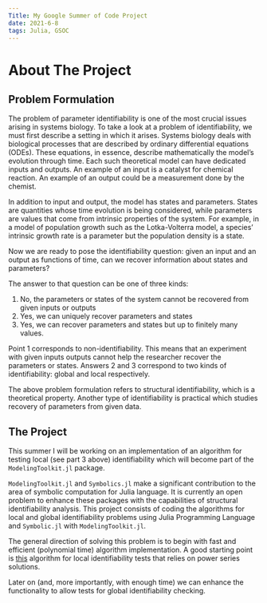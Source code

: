 ```yaml
---
Title: My Google Summer of Code Project
date: 2021-6-8
tags: Julia, GSOC
---
```


# About The Project

## Problem Formulation

The problem of parameter identifiability is one of the most crucial issues arising in systems biology. To take a look at a problem of identifiability, we must first describe a setting in which it arises. Systems biology deals with biological processes that are described by ordinary differential equations (ODEs). These equations, in essence, describe mathematically the model’s evolution through time. Each such theoretical model can have dedicated inputs and outputs. An example of an input is a catalyst for chemical reaction. An example of an output could be a measurement done by the chemist.

In addition to input and output, the model has states and parameters. States are quantities whose time evolution is being considered, while parameters are values that come from intrinsic properties of the system. For example, in a model of population growth such as the Lotka-Volterra model, a species’ intrinsic growth rate is a parameter but the population density is a state.

Now we are ready to pose the identifiability question: given an input and an output as functions of time, can we recover information about states and parameters?

The answer to that question can be one of three kinds: 

1. No, the parameters or states of the system cannot be recovered from given inputs or outputs
2. Yes, we can uniquely recover parameters and states
3. Yes, we can recover parameters and states but up to finitely many values.
   
Point 1 corresponds to non-identifiability. This means that an experiment with given inputs outputs cannot help the researcher recover the parameters or states. Answers 2 and 3 correspond to two kinds of identifiability: global and local respectively.

The above problem formulation refers to structural identifiability, which is a theoretical property. Another type of identifiability is practical which studies recovery of parameters from given data.

## The Project

This summer I will be working on an implementation of an algorithm for testing local (see part 3 above) identifiability which will become part of the `ModelingToolkit.jl` package.

`ModelingToolkit.jl` and `Symbolics.jl` make a significant contribution to the area of symbolic computation for Julia language. It is currently an open problem to enhance these packages with the capabilities of structural identifiability analysis. This project consists of coding the algorithms for local and global identifiability problems using Julia Programming Language and `Symbolic.jl` with `ModelingToolkit.jl`.

The general direction of solving this problem is to begin with fast and efficient (polynomial time) algorithm implementation. A good starting point is [this](https://www.lifl.fr/~sedoglav/Load/Sedoglavic2002.pdf) algorithm for local identifiability tests that relies on power series solutions.

Later on (and, more importantly, with enough time) we can enhance the functionality to allow tests for global identifiability checking.